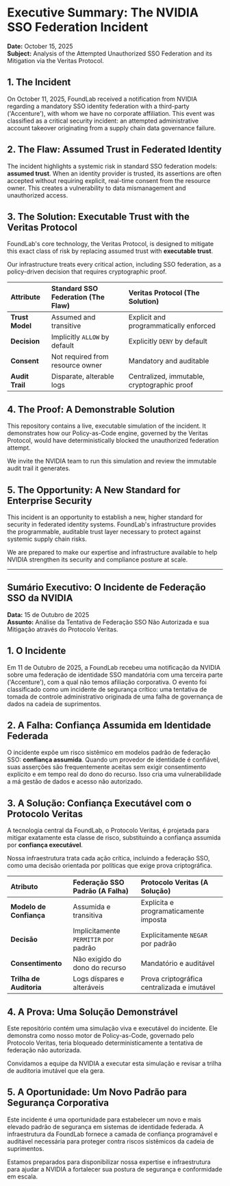 # Executive Summary: The NVIDIA SSO Federation Incident

**Date:** October 15, 2025  
**Subject:** Analysis of the Attempted Unauthorized SSO Federation and its Mitigation via the Veritas Protocol.

## 1. The Incident

On October 11, 2025, FoundLab received a notification from NVIDIA regarding a mandatory SSO identity federation with a third-party ('Accenture'), with whom we have no corporate affiliation. This event was classified as a critical security incident: an attempted administrative account takeover originating from a supply chain data governance failure.

## 2. The Flaw: Assumed Trust in Federated Identity

The incident highlights a systemic risk in standard SSO federation models: **assumed trust**. When an identity provider is trusted, its assertions are often accepted without requiring explicit, real-time consent from the resource owner. This creates a vulnerability to data mismanagement and unauthorized access.

## 3. The Solution: Executable Trust with the Veritas Protocol

FoundLab's core technology, the Veritas Protocol, is designed to mitigate this exact class of risk by replacing assumed trust with **executable trust**.

Our infrastructure treats every critical action, including SSO federation, as a policy-driven decision that requires cryptographic proof.

| Attribute | Standard SSO Federation (The Flaw) | Veritas Protocol (The Solution) |
| :--- | :--- | :--- |
| **Trust Model** | Assumed and transitive | Explicit and programmatically enforced |
| **Decision** | Implicitly `ALLOW` by default | Explicitly `DENY` by default |
| **Consent** | Not required from resource owner | Mandatory and auditable |
| **Audit Trail** | Disparate, alterable logs | Centralized, immutable, cryptographic proof |

## 4. The Proof: A Demonstrable Solution

This repository contains a live, executable simulation of the incident. It demonstrates how our Policy-as-Code engine, governed by the Veritas Protocol, would have deterministically blocked the unauthorized federation attempt.

We invite the NVIDIA team to run this simulation and review the immutable audit trail it generates.

## 5. The Opportunity: A New Standard for Enterprise Security

This incident is an opportunity to establish a new, higher standard for security in federated identity systems. FoundLab's infrastructure provides the programmable, auditable trust layer necessary to protect against systemic supply chain risks.

We are prepared to make our expertise and infrastructure available to help NVIDIA strengthen its security and compliance posture at scale.

---

## Sumário Executivo: O Incidente de Federação SSO da NVIDIA

**Data:** 15 de Outubro de 2025  
**Assunto:** Análise da Tentativa de Federação SSO Não Autorizada e sua Mitigação através do Protocolo Veritas.

## 1. O Incidente

Em 11 de Outubro de 2025, a FoundLab recebeu uma notificação da NVIDIA sobre uma federação de identidade SSO mandatória com uma terceira parte ('Accenture'), com a qual não temos afiliação corporativa. O evento foi classificado como um incidente de segurança crítico: uma tentativa de tomada de controle administrativo originada de uma falha de governança de dados na cadeia de suprimentos.

## 2. A Falha: Confiança Assumida em Identidade Federada

O incidente expõe um risco sistêmico em modelos padrão de federação SSO: **confiança assumida**. Quando um provedor de identidade é confiável, suas asserções são frequentemente aceitas sem exigir consentimento explícito e em tempo real do dono do recurso. Isso cria uma vulnerabilidade a má gestão de dados e acesso não autorizado.

## 3. A Solução: Confiança Executável com o Protocolo Veritas

A tecnologia central da FoundLab, o Protocolo Veritas, é projetada para mitigar exatamente esta classe de risco, substituindo a confiança assumida por **confiança executável**.

Nossa infraestrutura trata cada ação crítica, incluindo a federação SSO, como uma decisão orientada por políticas que exige prova criptográfica.

| Atributo | Federação SSO Padrão (A Falha) | Protocolo Veritas (A Solução) |
| :--- | :--- | :--- |
| **Modelo de Confiança** | Assumida e transitiva | Explícita e programaticamente imposta |
| **Decisão** | Implicitamente `PERMITIR` por padrão | Explicitamente `NEGAR` por padrão |
| **Consentimento** | Não exigido do dono do recurso | Mandatório e auditável |
| **Trilha de Auditoria** | Logs díspares e alteráveis | Prova criptográfica centralizada e imutável |

## 4. A Prova: Uma Solução Demonstrável

Este repositório contém uma simulação viva e executável do incidente. Ele demonstra como nosso motor de Policy-as-Code, governado pelo Protocolo Veritas, teria bloqueado deterministicamente a tentativa de federação não autorizada.

Convidamos a equipe da NVIDIA a executar esta simulação e revisar a trilha de auditoria imutável que ela gera.

## 5. A Oportunidade: Um Novo Padrão para Segurança Corporativa

Este incidente é uma oportunidade para estabelecer um novo e mais elevado padrão de segurança em sistemas de identidade federada. A infraestrutura da FoundLab fornece a camada de confiança programável e auditável necessária para proteger contra riscos sistêmicos da cadeia de suprimentos.

Estamos preparados para disponibilizar nossa expertise e infraestrutura para ajudar a NVIDIA a fortalecer sua postura de segurança e conformidade em escala.

